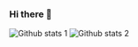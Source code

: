 ### Hi there 👋

<!--
**Kadiraydn01/Kadiraydn01** is a ✨ _special_ ✨ repository because its `README.md` (this file) appears on your GitHub profile.

Here are some ideas to get you started:

- 🔭 I’m currently working on e-commerce website
- 🌱 I’m currently learning Next.js 
- 🤔 I’m looking for help with Node.js backend
-->
![Github stats 1](https://github-readme-stats.vercel.app/api?username=kullanıcıadınız&show_icons=true&theme=gradient) 
![Github stats 2](https://github-readme-stats.vercel.app/api?username=kullanıcıadınız&show_icons=true&theme=radical)
